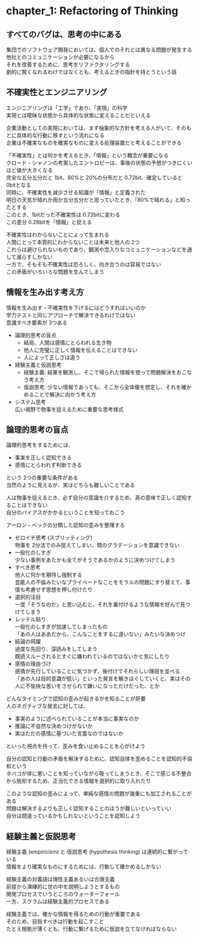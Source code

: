 # chapter_1: Refactoring of Thinking

## すべてのバグは、思考の中にある

集団でのソフトウェア開発においては、個人でのそれとは異なる問題が発生する  
他社とのコミュニケーションが必要になるから  
それを改善するために、思考をリファクタリングする  
劇的に賢くなれるわけではなくとも、考えるときの指針を持とうという話

## 不確実性とエンジニアリング

エンジニアリングは「工学」であり、「実現」の科学  
実現とは曖昧な状態から具体的な状態に変えることだといえる  

企業活動としての実現においては、まず抽象的な方針を考える人がいて、そのもとに具体的な行動に移すという流れになる  
企業は不確実なものを確実なものに変える処理装置だと考えることができる

「不確実性」とは何かを考えるとき、「情報」という概念が重要になる  
クロード・シャノンの考案したエントロピーは、事後の状態の予想がつきにくいほど値が大きくなる  
完全な五分五分だと 1bit、80%と 20%の分布だと 0.72bit、確定していると 0bitとなる  
同時に、不確実性を減少させる知識が「情報」と定義された  
明日の天気が晴れか雨か五分五分だと思っていたとき、「80%で晴れる」と知ったとする  
このとき、1bitだった不確実性は 0.72bitに変わる  
この差分 0.28bitを「情報」と捉える  

不確実性はわからないことによって生まれる  
人間にとって本質的にわからないことは未来と他人の 2つ  
これらは避けられないものであり、観測や念入りなコミュニケーションなどを通して減らすしかない  
一方で、そもそも不確実性は恐ろしく、向き合うのは容易ではない  
この矛盾がいろいろな問題を生んでしまう

## 情報を生み出す考え方

情報を生み出す・不確実性を下げるにはどうすればいいのか  
学力テストと同じアプローチで解決できるわけではない  
意識すべき要素が 3つある

- 論理的思考の盲点  
  - 結局、人間は感情にとらわれる生き物
  - 他人に完璧に正しく情報を伝えることはできない
  - 人によって正しさは違う
- 経験主義と仮説思考
  - 経験主義: 結果を観測し、そこで得られた情報を使って問題解決をおこなう考え方
  - 仮説思考: 少ない情報であっても、そこから全体像を想定し、それを確かめることで解決に向かう考え方
- システム思考  
  広い視野で物事を捉えるために重要な思考様式

## 論理的思考の盲点

論理的思考をするためには、

- 事実を正しく認知できる
- 感情にとらわれず判断できる

という 2つの重要な条件がある  
当然のように見えるが、実はどちらも難しいことである

人は物事を捉えるとき、必ず自分の意識を介するため、真の意味で正しく認知することはできない  
自分のバイアスがかかるということを知っておこう

アーロン・ベックの分類した認知の歪みを整理する

- ゼロイチ思考 (スプリッティング)  
  物事を 2分法でのみ捉えてしまい、間のグラデーションを意識できない
- 一般化のしすぎ  
  少ない事例をあたかも全てがそうであるかのように決めつけてしまう
- すべき思考  
  他人に何かを期待し強制する  
  芸能人の不倫みたいなプライベートなことをモラルの問題にすり替えて、事情も考慮せず思想を押し付けたり
- 選択的注目  
  一度「そうなのだ」と思い込むと、それを裏付けるような情報を好んで見つけてしまう
- レッテル貼り  
  一般化のしすぎが加速してしまったもの  
  「あの人はああだから、こんなことをするに違いない」みたいな決めつけ
- 結論の飛躍  
  過度な先回り、深読みをしてしまう  
  既読スルーされるとすぐに嫌われているのではないかと気にしたり
- 感情の理由づけ  
  感情が先行していることに気づかず、後付けでそれらしい理屈を並べる  
  「あの人は目的意識が低い」といった発言を解きほぐしていくと、実はその人に不愉快な思いをさせられて嫌いになっただけだった、とか

どんなタイミングで認知の歪みが起きるかを知ることが肝要  
人のネガティブな発言に対しては、

- 事実のように述べられていることが本当に事実なのか
- 推論に不自然な決めつけがないか
- 実はただの感情に基づいた言葉なのではないか

といった視点を持って、歪みを食い止めることを心がけよう

自分の認知と行動の矛盾を解決するために、認知自体を歪めることを認知的不協和という  
タバコが体に悪いことを知っていながら吸ってしまうとき、そこで感じる不整合から脱却するため、正当化できる情報を選択的に取り入れたり

このような認知の歪みによって、単純な感情の問題が幾重にも加工されることがある  
問題は解決するよりも正しく認知することのほうが難しいといっていい  
自分は間違っているかもしれないということを認知しよう

## 経験主義と仮説思考

経験主義 (empiricism) と 仮説思考 (hypothesis thinking) は連続的に繋がっている  
情報をより確実なものにするためには、行動して確かめるしかない

経験主義の対義語は理性主義あるいは合理主義  
前提から演繹的に世の中を説明しようとするもの  
開発プロセスでいうところのウォーターフォール  
一方、スクラムは経験主義的プロセスである  

経験主義では、確かな情報を得るための行動が重要である  
そのため、目指すべきは行動を起こすこと  
たとえ根拠が薄くとも、行動に繋げるために仮説を立てなければならない
